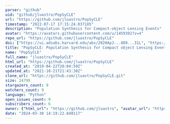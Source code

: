 ```yaml
---
parser: "github"
uid: "github/jluastro/PopSyCLE"
url: "https://github.com/jluastro/PopSyCLE"
timestamp: "2022-07-17 17:15:24.037185"
description: "Population Synthesis for Compact-object Lensing Events"
avatar: "https://avatars.githubusercontent.com/u/1459392?v=4"
repo_url: "https://github.com/jluastro/PopSyCLE"
doi: ["https://ui.adsabs.harvard.edu/abs/2020ApJ...889...31L", "https://ui.adsabs.harvard.edu/abs/2019ascl.soft12008L/abstract"]
title: "PopSyCLE: Population Synthesis for Compact object Lensing Events"
name: "PopSyCLE"
full_name: "jluastro/PopSyCLE"
html_url: "https://github.com/jluastro/PopSyCLE"
created_at: "2019-04-22T20:04:59Z"
updated_at: "2021-10-21T21:43:30Z"
clone_url: "https://github.com/jluastro/PopSyCLE.git"
size: 24799
stargazers_count: 9
watchers_count: 9
language: "Python"
open_issues_count: 9
subscribers_count: 6
owner: {"html_url": "https://github.com/jluastro", "avatar_url": "https://avatars.githubusercontent.com/u/1459392?v=4", "login": "jluastro", "type": "User"}
date: "2024-03-30 14:19:22.840117"
---
```

